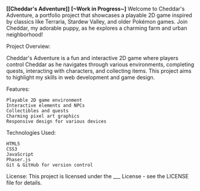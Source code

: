 **[[Cheddar's Adventure]]**
**[~Work in Progress~]**
Welcome to Cheddar's Adventure, a portfolio project that showcases a playable 2D game inspired by classics like Terraria, Stardew Valley, and older Pokémon games. Join Cheddar, my adorable puppy, as he explores a charming farm and urban neighborhood!



Project Overview:

Cheddar's Adventure is a fun and interactive 2D game where players control Cheddar as he navigates through various environments, completing quests, interacting with characters, and collecting items. This project aims to highlight my skills in web development and game design.



Features:

    Playable 2D game environment
    Interactive elements and NPCs
    Collectibles and quests
    Charming pixel art graphics
    Responsive design for various devices



Technologies Used:

    HTML5
    CSS3
    JavaScript
    Phaser.js
    Git & GitHub for version control


License:
This project is licensed under the ___ License - see the LICENSE file for details.
